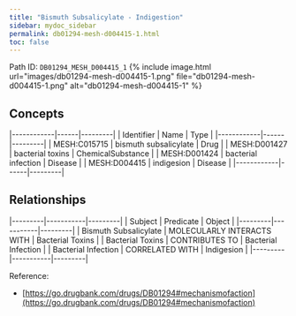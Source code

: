 ```yaml
---
title: "Bismuth Subsalicylate - Indigestion"
sidebar: mydoc_sidebar
permalink: db01294-mesh-d004415-1.html
toc: false 
---
```



Path ID: `DB01294_MESH_D004415_1`
{% include image.html url="images/db01294-mesh-d004415-1.png" file="db01294-mesh-d004415-1.png" alt="db01294-mesh-d004415-1" %}

## Concepts

|------------|------|---------|
| Identifier | Name | Type    |
|------------|------|---------|
| MESH:C015715 | bismuth subsalicylate | Drug |
| MESH:D001427 | bacterial toxins | ChemicalSubstance |
| MESH:D001424 | bacterial infection | Disease |
| MESH:D004415 | indigesion | Disease |
|------------|------|---------|

## Relationships

|---------|-----------|---------|
| Subject | Predicate | Object  |
|---------|-----------|---------|
| Bismuth Subsalicylate | MOLECULARLY INTERACTS WITH | Bacterial Toxins |
| Bacterial Toxins | CONTRIBUTES TO | Bacterial Infection |
| Bacterial Infection | CORRELATED WITH | Indigesion |
|---------|-----------|---------|

Reference: 
  - [https://go.drugbank.com/drugs/DB01294#mechanismofaction](https://go.drugbank.com/drugs/DB01294#mechanismofaction)
